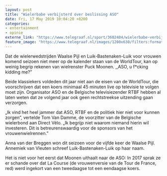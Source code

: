 ```yaml
---
layout: post
title: "Wielerbabe verbijsterd over beslissing ASO"
date: Fri, 17 May 2019 10:04:20 +0200
categories: 
- entertainment 
- opinie 
externe_link: "https://www.telegraaf.nl/sport/3602484/wielerbabe-verbijsterd-over-beslissing-aso"
feature_image: "https://www.telegraaf.nl/images/1200x630/filters:format(jpeg):quality(80)/cdn-kiosk-api.telegraaf.nl/61d24a6c-787a-11e9-a01c-02c309bc01c1.jpg"
---
```


<p class="intro">Dat de wielerwedstrijden Waalse Pijl en Luik-Bastenaken-Luik voor vrouwen komend seizoen niet meer op de kalender staan van de WorldTour, kan op weinig begrip rekenen van wielrenster Puck Moonen. ,,ASO, u f*cking kidding me?”</p> <p>Beide klassiekers voldeden dit jaar niet aan de eisen van de WorldTour, die voorschrijven dat een koers minimaal 45 minuten live op televisie te volgen moet zijn. Organisator ASO en de Belgische televisiezender RTBF hebben al laten weten dat ze volgend jaar ook geen rechtstreekse uitzending gaan verzorgen.</p><p>„Ik vind het heel jammer dat ASO, RTBF en de politiek hier niet voor kunnen zorgen”, vertelde Tom Van Damme, de voorzitter van de Belgische wielerbond aan Direct Vélo. „Ik begrijp niet waarom niemand hierin wil investeren. Dit is betreurenswaardig voor de sponsors van het vrouwenwielrennen.”</p><p>Anna van der Breggen won dit seizoen voor de vijfde keer de Waalse Pijl. Annemiek van Vleuten schreef Luik-Bastenaken-Luik op haar naam.</p><p>Het is niet voor het eerst dat Moonen uithaalt naar de ASO: In 2017 sprak ze er schande over dat La Course (de vrouwenversie van de Tour de France, red) werd ingekort van een tweedaagse tot een eendaagse koers.</p>
